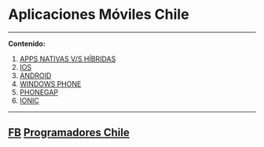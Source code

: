 Aplicaciones Móviles Chile
==========================================================

----------
**Contenido:**

 1. [APPS NATIVAS V/S HÍBRIDAS](https://github.com/px740/appmovilchile/blob/master/comparacion.md)
 2. [IOS](https://github.com/px740/appmovilchile/blob/master/ios.md)
 3. [ANDROID](https://github.com/px740/appmovilchile/blob/master/android.md)
 4. [WINDOWS PHONE](https://github.com/px740/appmovilchile/blob/master/wp.md)
 5. [PHONEGAP](https://github.com/px740/appmovilchile/blob/master/phonegap.md)
 6. [IONIC](https://github.com/px740/appmovilchile/blob/master/ionic.md)

----------

[FB](https://www.facebook.com/groups/Aplicaciones.Moviles.Chile/)
[Programadores Chile](http://www.programadores.cl)
-
